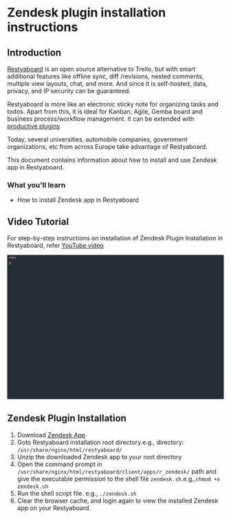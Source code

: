 # Zendesk plugin installation instructions

## Introduction

[Restyaboard](https://restya.com/board) is an open source alternative to Trello, but with smart additional features like offline sync, diff /revisions, nested comments, multiple view layouts, chat, and more. And since it is self-hosted, data, privacy, and IP security can be guaranteed.

Restyaboard is more like an electronic sticky note for organizing tasks and todos. Apart from this, it is ideal for Kanban, Agile, Gemba board and business process/workflow management. It can be extended with [productive plugins](https://restya.com/board/apps "productive plugins")

Today, several universities, automobile companies, government organizations, etc from across Europe take advantage of Restyaboard.

This document contains information about how to install and use Zendesk app in Restyaboard.

### What you'll learn

*   How to install Zendesk app in Restyaboard

## Video Tutorial

For step-by-step instructions on installation of Zendesk Plugin Installation in Restyaboard, refer [YouTube video](https://www.youtube.com/watch?v=a8AARSJRLXA "Watch video on Zendesk Plugin Installation in Restyaboard")

[![Zendesk Plugin Installation in Restyaboard](zendesk-plugin-installation.svg)](https://www.youtube.com/watch?v=a8AARSJRLXA "Watch video on Zendesk Plugin Installation in Restyaboard")  

## Zendesk Plugin Installation

1.  Download [Zendesk App](https://restya.com/board/apps/r_zendesk "Zendesk App")
2.  Goto Restyaboard installation root directory.e.g., directory: `/usr/share/nginx/html/restyaboard/`
3.  Unzip the downloaded Zendesk app to your root directory
4.  Open the command prompt in `/usr/share/nginx/html/restyaboard/client/apps/r_zendesk/` path and give the executable permission to the shell file `zendesk.sh`.e.g.,`chmod +x zendesk.sh`
5.  Run the shell script file. e.g., `./zendesk.sh`
6.  Clear the browser cache, and login again to view the installed Zendesk app on your Restyaboard.